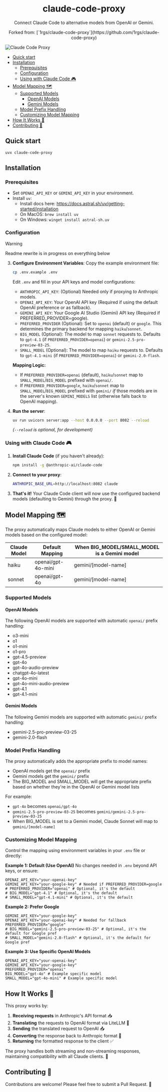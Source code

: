 <h1 align="center">claude-code-proxy</h1>

<p align="center">
  Connect Claude Code to alternative models from OpenAI or Gemini.
</p>

<p align="center">
  Forked from: [`1rgs/claude-code-proxy`](https://github.com/1rgs/claude-code-proxy)
</p>


![Claude Code Proxy](pic.png)

- [Quick start](#quick-start)
- [Installation](#installation)
  - [Prerequisites](#prerequisites)
  - [Configuration](#configuration)
  - [Using with Claude Code 🎮](#using-with-claude-code-)
- [Model Mapping 🗺️](#model-mapping-️)
  - [Supported Models](#supported-models)
    - [OpenAI Models](#openai-models)
    - [Gemini Models](#gemini-models)
  - [Model Prefix Handling](#model-prefix-handling)
  - [Customizing Model Mapping](#customizing-model-mapping)
- [How It Works 🧩](#how-it-works-)
- [Contributing 🤝](#contributing-)

## Quick start

```
uvx claude-code-proxy
```

## Installation

### Prerequisites

- Set `OPENAI_API_KEY` or `GEMINI_API_KEY` in your environment.
- Install `uv`:
  - Install docs here: https://docs.astral.sh/uv/getting-started/installation
  - On MacOS: `brew install uv`
  - On Windows: `winget install astral-sh.uv`

### Configuration

> [!WARNING]  
> Readme rewrite is in progress on everything below

3. **Configure Environment Variables**:
   Copy the example environment file:
   ```bash
   cp .env.example .env
   ```
   Edit `.env` and fill in your API keys and model configurations:

   *   `ANTHROPIC_API_KEY`: (Optional) Needed only if proxying *to* Anthropic models.
   *   `OPENAI_API_KEY`: Your OpenAI API key (Required if using the default OpenAI preference or as fallback).
   *   `GEMINI_API_KEY`: Your Google AI Studio (Gemini) API key (Required if PREFERRED_PROVIDER=google).
   *   `PREFERRED_PROVIDER` (Optional): Set to `openai` (default) or `google`. This determines the primary backend for mapping `haiku`/`sonnet`.
   *   `BIG_MODEL` (Optional): The model to map `sonnet` requests to. Defaults to `gpt-4.1` (if `PREFERRED_PROVIDER=openai`) or `gemini-2.5-pro-preview-03-25`.
   *   `SMALL_MODEL` (Optional): The model to map `haiku` requests to. Defaults to `gpt-4.1-mini` (if `PREFERRED_PROVIDER=openai`) or `gemini-2.0-flash`.

   **Mapping Logic:**
   - If `PREFERRED_PROVIDER=openai` (default), `haiku`/`sonnet` map to `SMALL_MODEL`/`BIG_MODEL` prefixed with `openai/`.
   - If `PREFERRED_PROVIDER=google`, `haiku`/`sonnet` map to `SMALL_MODEL`/`BIG_MODEL` prefixed with `gemini/` *if* those models are in the server's known `GEMINI_MODELS` list (otherwise falls back to OpenAI mapping).

4. **Run the server**:
   ```bash
   uv run uvicorn server:app --host 0.0.0.0 --port 8082 --reload
   ```
   *(`--reload` is optional, for development)*

### Using with Claude Code 🎮

1. **Install Claude Code** (if you haven't already):
   ```bash
   npm install -g @anthropic-ai/claude-code
   ```

2. **Connect to your proxy**:
   ```bash
   ANTHROPIC_BASE_URL=http://localhost:8082 claude
   ```

3. **That's it!** Your Claude Code client will now use the configured backend models (defaulting to Gemini) through the proxy. 🎯

## Model Mapping 🗺️

The proxy automatically maps Claude models to either OpenAI or Gemini models based on the configured model:

| Claude Model | Default Mapping    | When BIG_MODEL/SMALL_MODEL is a Gemini model |
| ------------ | ------------------ | -------------------------------------------- |
| haiku        | openai/gpt-4o-mini | gemini/[model-name]                          |
| sonnet       | openai/gpt-4o      | gemini/[model-name]                          |

### Supported Models

#### OpenAI Models
The following OpenAI models are supported with automatic `openai/` prefix handling:
- o3-mini
- o1
- o1-mini
- o1-pro
- gpt-4.5-preview
- gpt-4o
- gpt-4o-audio-preview
- chatgpt-4o-latest
- gpt-4o-mini
- gpt-4o-mini-audio-preview
- gpt-4.1
- gpt-4.1-mini

#### Gemini Models
The following Gemini models are supported with automatic `gemini/` prefix handling:
- gemini-2.5-pro-preview-03-25
- gemini-2.0-flash

### Model Prefix Handling
The proxy automatically adds the appropriate prefix to model names:
- OpenAI models get the `openai/` prefix 
- Gemini models get the `gemini/` prefix
- The BIG_MODEL and SMALL_MODEL will get the appropriate prefix based on whether they're in the OpenAI or Gemini model lists

For example:
- `gpt-4o` becomes `openai/gpt-4o`
- `gemini-2.5-pro-preview-03-25` becomes `gemini/gemini-2.5-pro-preview-03-25`
- When BIG_MODEL is set to a Gemini model, Claude Sonnet will map to `gemini/[model-name]`

### Customizing Model Mapping

Control the mapping using environment variables in your `.env` file or directly:

**Example 1: Default (Use OpenAI)**
No changes needed in `.env` beyond API keys, or ensure:
```dotenv
OPENAI_API_KEY="your-openai-key"
GEMINI_API_KEY="your-google-key" # Needed if PREFERRED_PROVIDER=google
# PREFERRED_PROVIDER="openai" # Optional, it's the default
# BIG_MODEL="gpt-4.1" # Optional, it's the default
# SMALL_MODEL="gpt-4.1-mini" # Optional, it's the default
```

**Example 2: Prefer Google**
```dotenv
GEMINI_API_KEY="your-google-key"
OPENAI_API_KEY="your-openai-key" # Needed for fallback
PREFERRED_PROVIDER="google"
# BIG_MODEL="gemini-2.5-pro-preview-03-25" # Optional, it's the default for Google pref
# SMALL_MODEL="gemini-2.0-flash" # Optional, it's the default for Google pref
```

**Example 3: Use Specific OpenAI Models**
```dotenv
OPENAI_API_KEY="your-openai-key"
GEMINI_API_KEY="your-google-key"
PREFERRED_PROVIDER="openai"
BIG_MODEL="gpt-4o" # Example specific model
SMALL_MODEL="gpt-4o-mini" # Example specific model
```

## How It Works 🧩

This proxy works by:

1. **Receiving requests** in Anthropic's API format 📥
2. **Translating** the requests to OpenAI format via LiteLLM 🔄
3. **Sending** the translated request to OpenAI 📤
4. **Converting** the response back to Anthropic format 🔄
5. **Returning** the formatted response to the client ✅

The proxy handles both streaming and non-streaming responses, maintaining compatibility with all Claude clients. 🌊

## Contributing 🤝

Contributions are welcome! Please feel free to submit a Pull Request. 🎁
